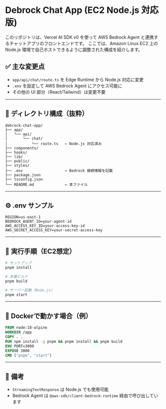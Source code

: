 # Debrock Chat App (EC2 Node.js 対応版)

このリポジトリは、Vercel AI SDK v0 を使って AWS Bedrock Agent と連携するチャットアプリのフロントエンドです。
ここでは、Amazon Linux EC2 上の Node.js 環境で自己ホストできるように調整された構成を紹介します。

## ✅ 主な変更点

- `app/api/chat/route.ts` を Edge Runtime から Node.js 対応に変更
- `.env` を設定して AWS Bedrock Agent にアクセス可能に
- その他の UI 部分（React/Tailwind）は変更不要

---

## 📁 ディレクトリ構成（抜粋）

```
debrock-chat-app/
├── app/
│   └── api/
│       └── chat/
│           └── route.ts   ← Node.js 対応済み
├── components/
├── hooks/
├── lib/
├── public/
├── styles/
├── .env                   ← Bedrock 接続情報を記載
├── package.json
├── tsconfig.json
└── README.md              ← 本ファイル
```

---

## ⚙️ .env サンプル

```
REGION=us-east-1
BEDROCK_AGENT_ID=your-agent-id
AWS_ACCESS_KEY_ID=your-access-key-id
AWS_SECRET_ACCESS_KEY=your-secret-access-key
```

---

## 🚀 実行手順（EC2想定）

```bash
# セットアップ
pnpm install

# 本番ビルド
pnpm build

# サーバー起動（Node.js）
pnpm start
```

---

## 🐳 Dockerで動かす場合（例）

```Dockerfile
FROM node:18-alpine
WORKDIR /app
COPY . .
RUN npm install -g pnpm && pnpm install && pnpm build
ENV PORT=3000
EXPOSE 3000
CMD ["pnpm", "start"]
```

---

## 🔗 備考

- `StreamingTextResponse` は Node.js でも使用可能
- Bedrock Agent は `@aws-sdk/client-bedrock-runtime` 経由で呼び出しています
